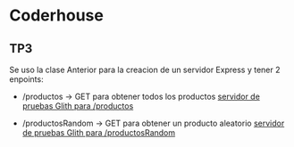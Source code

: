 # Coderhouse
## TP3

Se uso la clase Anterior para la creacion de un servidor Express y tener 2 enpoints:
* /productos -> GET para obtener todos los productos
[servidor de pruebas Glith para /productos](https://confirmed-quickest-frog.glitch.me/productos)

* /productosRandom -> GET para obtener un producto aleatorio
[servidor de pruebas Glith para /productosRandom](https://confirmed-quickest-frog.glitch.me/productosRandom)
